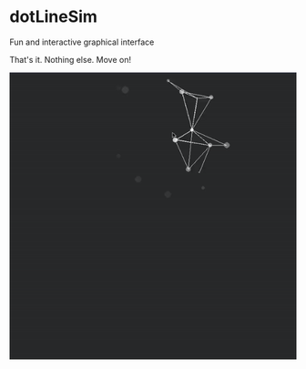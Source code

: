 # dotLineSim
Fun and interactive graphical interface

That's it. Nothing else. Move on!

![](dotLineSimGIF.gif)
